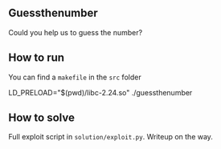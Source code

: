 ## Guessthenumber

Could you help us to guess the number?

## How to run

You can find a `makefile` in the `src` folder

   LD_PRELOAD="$(pwd)/libc-2.24.so" ./guessthenumber

## How to solve

Full exploit script in `solution/exploit.py`. Writeup on the way.